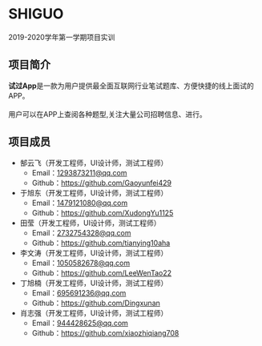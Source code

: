 # SHIGUO
2019-2020学年第一学期项目实训
## 项目简介
**试过App**是一款为用户提供最全面互联网行业笔试题库、方便快捷的线上面试的APP。
<br>
<br>
用户可以在APP上查阅各种题型,关注大量公司招聘信息、进行。
<br>
## 项目成员
* 郜云飞（开发工程师，UI设计师，测试工程师）
  * Email：1293873211@qq.com
  * Github：https://github.com/Gaoyunfei429
* 于旭东（开发工程师，UI设计师，测试工程师）
  * Email：1479121080@qq.com
  * Github：https://github.com/XudongYu1125
* 田莹（开发工程师，UI设计师，测试工程师）
  * Email：2732754328@qq.com
  * Github：https://github.com/tianying10aha
* 李文涛（开发工程师，UI设计师，测试工程师）
  * Email：1050582678@qq.com
  * Github：https://github.com/LeeWenTao22
* 丁旭楠（开发工程师，UI设计师，测试工程师）
  * Email：695691236@qq.com
  * Github：https://github.com/Dingxunan
* 肖志强（开发工程师，UI设计师，测试工程师）
  * Email：944428625@qq.com
  * Github：https://github.com/xiaozhiqiang708
